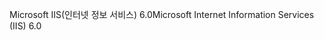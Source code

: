 <span data-ttu-id="bf86e-101">Microsoft IIS(인터넷 정보 서비스) 6.0</span><span class="sxs-lookup"><span data-stu-id="bf86e-101">Microsoft Internet Information Services (IIS) 6.0</span></span>